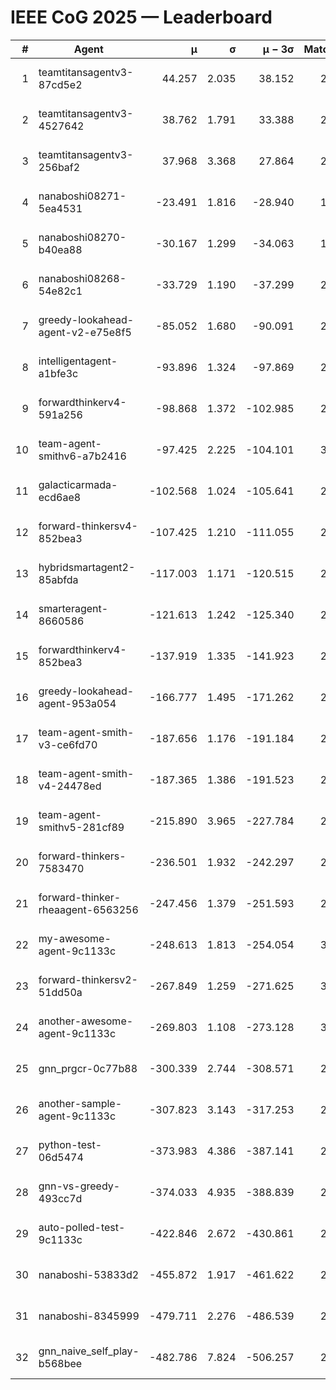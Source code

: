 # IEEE CoG 2025 — Leaderboard

| # | Agent | μ | σ | μ − 3σ | Matches | Updated |
|---:|---|---:|---:|---:|---:|---|
| 1 | teamtitansagentv3-87cd5e2 | 44.257 | 2.035 | 38.152 | 2820 | 2025-08-27 19:30 |
| 2 | teamtitansagentv3-4527642 | 38.762 | 1.791 | 33.388 | 2600 | 2025-08-27 19:30 |
| 3 | teamtitansagentv3-256baf2 | 37.968 | 3.368 | 27.864 | 2780 | 2025-08-27 19:30 |
| 4 | nanaboshi08271-5ea4531 | -23.491 | 1.816 | -28.940 | 1060 | 2025-08-27 19:30 |
| 5 | nanaboshi08270-b40ea88 | -30.167 | 1.299 | -34.063 | 1718 | 2025-08-27 19:30 |
| 6 | nanaboshi08268-54e82c1 | -33.729 | 1.190 | -37.299 | 2558 | 2025-08-27 19:30 |
| 7 | greedy-lookahead-agent-v2-e75e8f5 | -85.052 | 1.680 | -90.091 | 2418 | 2025-08-27 19:30 |
| 8 | intelligentagent-a1bfe3c | -93.896 | 1.324 | -97.869 | 2496 | 2025-08-27 19:30 |
| 9 | forwardthinkerv4-591a256 | -98.868 | 1.372 | -102.985 | 2398 | 2025-08-27 19:30 |
| 10 | team-agent-smithv6-a7b2416 | -97.425 | 2.225 | -104.101 | 3260 | 2025-08-27 19:30 |
| 11 | galacticarmada-ecd6ae8 | -102.568 | 1.024 | -105.641 | 2560 | 2025-08-27 19:30 |
| 12 | forward-thinkersv4-852bea3 | -107.425 | 1.210 | -111.055 | 2453 | 2025-08-27 19:30 |
| 13 | hybridsmartagent2-85abfda | -117.003 | 1.171 | -120.515 | 2302 | 2025-08-27 19:30 |
| 14 | smarteragent-8660586 | -121.613 | 1.242 | -125.340 | 2350 | 2025-08-27 19:30 |
| 15 | forwardthinkerv4-852bea3 | -137.919 | 1.335 | -141.923 | 2149 | 2025-08-27 19:30 |
| 16 | greedy-lookahead-agent-953a054 | -166.777 | 1.495 | -171.262 | 2658 | 2025-08-27 19:30 |
| 17 | team-agent-smith-v3-ce6fd70 | -187.656 | 1.176 | -191.184 | 2894 | 2025-08-27 19:30 |
| 18 | team-agent-smith-v4-24478ed | -187.365 | 1.386 | -191.523 | 2834 | 2025-08-27 19:30 |
| 19 | team-agent-smithv5-281cf89 | -215.890 | 3.965 | -227.784 | 2900 | 2025-08-27 19:30 |
| 20 | forward-thinkers-7583470 | -236.501 | 1.932 | -242.297 | 2960 | 2025-08-27 19:30 |
| 21 | forward-thinker-rheaagent-6563256 | -247.456 | 1.379 | -251.593 | 2806 | 2025-08-27 19:30 |
| 22 | my-awesome-agent-9c1133c | -248.613 | 1.813 | -254.054 | 3580 | 2025-08-27 19:30 |
| 23 | forward-thinkersv2-51dd50a | -267.849 | 1.259 | -271.625 | 3166 | 2025-08-27 19:30 |
| 24 | another-awesome-agent-9c1133c | -269.803 | 1.108 | -273.128 | 3280 | 2025-08-27 19:30 |
| 25 | gnn_prgcr-0c77b88 | -300.339 | 2.744 | -308.571 | 2440 | 2025-08-27 19:30 |
| 26 | another-sample-agent-9c1133c | -307.823 | 3.143 | -317.253 | 2960 | 2025-08-27 19:30 |
| 27 | python-test-06d5474 | -373.983 | 4.386 | -387.141 | 2290 | 2025-08-27 19:30 |
| 28 | gnn-vs-greedy-493cc7d | -374.033 | 4.935 | -388.839 | 2640 | 2025-08-27 19:30 |
| 29 | auto-polled-test-9c1133c | -422.846 | 2.672 | -430.861 | 2480 | 2025-08-27 19:30 |
| 30 | nanaboshi-53833d2 | -455.872 | 1.917 | -461.622 | 2460 | 2025-08-27 19:30 |
| 31 | nanaboshi-8345999 | -479.711 | 2.276 | -486.539 | 2810 | 2025-08-27 19:30 |
| 32 | gnn_naive_self_play-b568bee | -482.786 | 7.824 | -506.257 | 2060 | 2025-08-27 19:30 |
